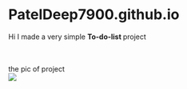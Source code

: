 # PatelDeep7900.github.io
Hi I made a very simple <b>To-do-list </b>project

<br><br>the pic of project<br>
<img src="https://github.com/ShapeAI/PYTHON-AND-DATA-ANALYTICS/blob/main/YOUTUBE%20THUMBNAIL-4.png"> </a>
